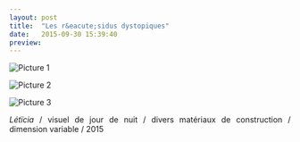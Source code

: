 ```yaml
---
layout: post
title:  "Les r&eacute;sidus dystopiques"
date:   2015-09-30 15:39:40
preview: 
---
```


![Picture 1]()

![Picture 2]()

![Picture 3]()

<p style="text-align:justify">
<span style="font-style: italic;">L&eacute;t&iuml;cia</span>   / visuel de jour de nuit / divers mat&eacute;riaux de construction / dimension variable / 2015
</p>